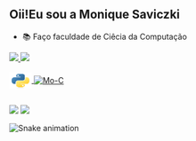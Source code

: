 ## Oii!Eu sou a Monique Saviczki

- 📚 Faço faculdade de Ciêcia da Computação

 <div>
 <a href="https://github.com/mosaviczki">
 <img height="145em" src="https://github-readme-stats.vercel.app/api?username=mosaviczki&show_icons=true&theme=radical&include_all_commits=true&count_private=true"/>
 <img height="145em" src="https://github-readme-stats.vercel.app/api/top-langs/?username=mosaviczki&layout=compact&langs_count=7&theme=radical"/>
</div>
<div style="display: inline_block"><br>
<img align="center" alt="Mo-Python" height="30" width="40" src="https://raw.githubusercontent.com/devicons/devicon/master/icons/python/python-original.svg">
<img align="center" alt="Mo-C" height="30" width="40" src="https://icongr.am/devicon/c-original.svg?size=128&color=currentColor">
</div>

##
<div> 
<a href="https://www.instagram.com/monique_saviczki" target="_blank"><img src="https://img.shields.io/badge/-Instagram-%23E4405F?style=for-the-badge&logo=instagram&logoColor=white" target="_blank"></a>
<a href = "mailto:monique_saviczki@hotmail.com"><img src="https://img.shields.io/badge/Microsoft_Outlook-0078D4?style=for-the-badge&logo=microsoft-outlook&logoColor=white"></a>

  ![Snake animation](https://github.com/mosaviczki)
 
</div>
